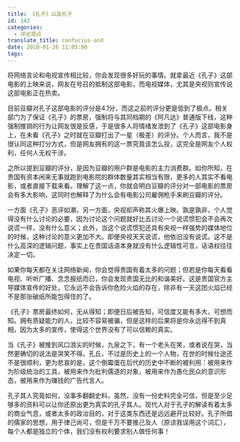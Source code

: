 ```yaml
---
title: 《孔子》以及孔子
id: 142
categories:
  - 评论观点
translate_title: confucius-and
date: 2010-01-26 11:05:00
tags:
---
```


将网络言论和电视宣传相比较，你会发现很多好玩的事情。就拿最近《孔子》这部电影的上映来说，网友在号召的抵制这部电影，而电视媒体，尤其是央视则宣传说这部电影正在热卖。

目前豆瓣对孔子这部电影的评分是4.1分，而这之前的评分更是低到了极点。相关部门为了保证《孔子》的票房，强制将与其同档期的《阿凡达》普通版下线，这种强制推销的行为让网友很是反感，于是很多人将情绪发泄到了《孔子》这部电影身上，在未看《孔子》之时就在豆瓣打出了一星（极差）的评分。个人而言，我不是很认同这种打分方式，但是网友拥有的这一票究竟该怎么投，这完全是网友个人权利，任何人无权干涉。

之所以提到豆瓣的评分，是因为豆瓣的用户群是电影的主力消费群。如你所知，在贵国有资本闲来无事就跑到电影院的群体数量其实相当有限，更多的人其实不看电影，或者直接下载来看。理解了这一点，你就会明白豆瓣的评分对一部电影的票房会有多大影响，这同时也解释了为什么会有电影公司雇佣枪手来刷豆瓣的评分。

一方面《孔子》恶评如潮，另一方面，央视却声称其火爆上映。孰是孰非，个人觉得没有什么讨论的必要，因为讨论这个问题就好比去讨论一个说谎惯犯会不会再次说谎一样，没有什么意义；此外，当这个说谎惯犯还具有央视一样强势的媒体地位的时候，这种讨论的意义更加不大。即便央视天天说谎，他依旧没有说谎。这不是什么高深的逻辑问题，事实上在贵国话语本身就没有什么逻辑性可言，话语权往往决定一切。

如果你每天都在关注网络新闻，你会觉得贵国有着太多的问题；但若是你每天看看电视、听听广播、念念报纸而已，你会发现贵国无比的和谐美好。这是贵国官方主导媒体宣传的好处，它永远不会告诉你危险火焰的存在，除非有一天这团火焰已经不是那张破纸所能包得住的了。

《孔子》票房最终如何，无从得知；即便日后被告知，可信度又能有多大，可想而知。拥有质疑能力的人，比较不容易被骗，但是这样的后果将是你永远得不到真相，因为太多的宣传，使得这个世界没有了可以信赖的真实。

当《孔子》被推到风口浪尖的时候，九泉之下，有一个老头在笑，或者说在哭，当然更确切的说法是哭笑不得。孔丘，不过是历史上的一个人物，在世的时候仕途还不是很顺利，更为悲哀的是，这个倒霉蛋在后代的历史中不断的被利用：被用来作为阶级统治的工具，被用来作为批判儒道的对象，被用来作为愚化民众的意识形态，被用来作为赚钱的广告代言人。

孔子其人究竟如何，没事多翻翻史料，虽然，没有一份史料完全可信，但是至少足够多的资料可以让你还原出更为真实的孔子其人。现代人对于孔子的解读有着太多的商业气息，或者太多的政治目的，对于这类东西还是远远避开比较好。孔子所倡的儒家的思想，用于律己尚可，但是千万不要推己及人（原谅我误用这个词汇），每个人都是独立的个体，我们没有权利要求别人做任何事！